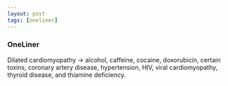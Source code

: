 ```yaml
---
layout: post
tags: [oneliner]
---
```



### OneLiner

Dilated cardiomyopathy -> alcohol, caffeine, cocaine, doxorubicin, certain toxins, coronary artery disease, hypertension, HIV, viral cardiomyopathy, thyroid disease, and thiamine deficiency.
